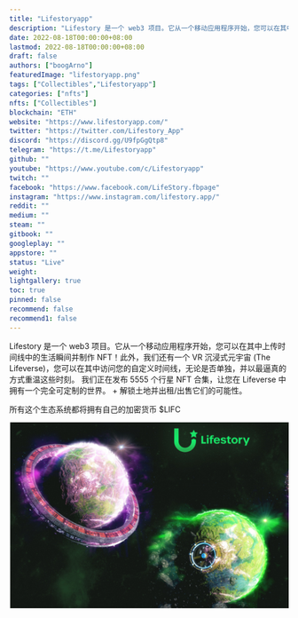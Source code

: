 ```yaml
---
title: "Lifestoryapp"
description: "Lifestory 是一个 web3 项目。它从一个移动应用程序开始，您可以在其中上传时间线中的生活瞬间并制作 NFT！"
date: 2022-08-18T00:00:00+08:00
lastmod: 2022-08-18T00:00:00+08:00
draft: false
authors: ["boogArno"]
featuredImage: "lifestoryapp.png"
tags: ["Collectibles","Lifestoryapp"]
categories: ["nfts"]
nfts: ["Collectibles"]
blockchain: "ETH"
website: "https://www.lifestoryapp.com/"
twitter: "https://twitter.com/Lifestory_App"
discord: "https://discord.gg/U9fpGgQtp8"
telegram: "https://t.me/Lifestoryapp"
github: ""
youtube: "https://www.youtube.com/c/Lifestoryapp"
twitch: ""
facebook: "https://www.facebook.com/LifeStory.fbpage"
instagram: "https://www.instagram.com/lifestory.app/"
reddit: ""
medium: ""
steam: ""
gitbook: ""
googleplay: ""
appstore: ""
status: "Live"
weight: 
lightgallery: true
toc: true
pinned: false
recommend: false
recommend1: false
---
```

Lifestory 是一个 web3 项目。它从一个移动应用程序开始，您可以在其中上传时间线中的生活瞬间并制作 NFT！此外，我们还有一个 VR 沉浸式元宇宙 (The Lifeverse)，您可以在其中访问您的自定义时间线，无论是否单独，并以最逼真的方式重温这些时刻。
我们正在发布 5555 个行星 NFT 合集，让您在 Lifeverse 中拥有一个完全可定制的世界。 + 解锁土地并出租/出售它们的可能性。

所有这个生态系统都将拥有自己的加密货币 $LIFC

![lifestoryapp-dapp-collectibles-ethereum-image1_c714455b6118c9822bb457405567cac4](lifestoryapp-dapp-collectibles-ethereum-image1_c714455b6118c9822bb457405567cac4.png)